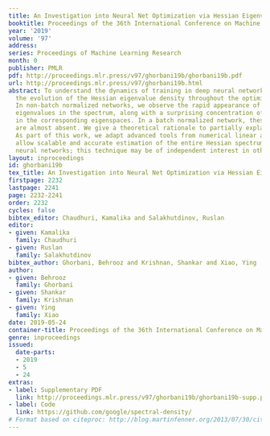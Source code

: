 ```yaml
---
title: An Investigation into Neural Net Optimization via Hessian Eigenvalue Density
booktitle: Proceedings of the 36th International Conference on Machine Learning
year: '2019'
volume: '97'
address: 
series: Proceedings of Machine Learning Research
month: 0
publisher: PMLR
pdf: http://proceedings.mlr.press/v97/ghorbani19b/ghorbani19b.pdf
url: http://proceedings.mlr.press/v97/ghorbani19b.html
abstract: To understand the dynamics of training in deep neural networks, we study
  the evolution of the Hessian eigenvalue density throughout the optimization process.
  In non-batch normalized networks, we observe the rapid appearance of large isolated
  eigenvalues in the spectrum, along with a surprising concentration of the gradient
  in the corresponding eigenspaces. In a batch normalized network, these two effects
  are almost absent. We give a theoretical rationale to partially explain these phenomena.
  As part of this work, we adapt advanced tools from numerical linear algebra that
  allow scalable and accurate estimation of the entire Hessian spectrum of ImageNet-scale
  neural networks; this technique may be of independent interest in other applications.
layout: inproceedings
id: ghorbani19b
tex_title: An Investigation into Neural Net Optimization via Hessian Eigenvalue Density
firstpage: 2232
lastpage: 2241
page: 2232-2241
order: 2232
cycles: false
bibtex_editor: Chaudhuri, Kamalika and Salakhutdinov, Ruslan
editor:
- given: Kamalika
  family: Chaudhuri
- given: Ruslan
  family: Salakhutdinov
bibtex_author: Ghorbani, Behrooz and Krishnan, Shankar and Xiao, Ying
author:
- given: Behrooz
  family: Ghorbani
- given: Shankar
  family: Krishnan
- given: Ying
  family: Xiao
date: 2019-05-24
container-title: Proceedings of the 36th International Conference on Machine Learning
genre: inproceedings
issued:
  date-parts:
  - 2019
  - 5
  - 24
extras:
- label: Supplementary PDF
  link: http://proceedings.mlr.press/v97/ghorbani19b/ghorbani19b-supp.pdf
- label: Code
  link: https://github.com/google/spectral-density/
# Format based on citeproc: http://blog.martinfenner.org/2013/07/30/citeproc-yaml-for-bibliographies/
---
```

